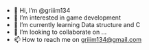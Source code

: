 - 👋 Hi, I’m @griiim134
- 👀 I’m interested in game development
- 🌱 I’m currently learning Data structure and C
- 💞️ I’m looking to collaborate on ...
- 📫 How to reach me on griiim134@gmail.com

<!---
griiim134/griiim134 is a ✨ special ✨ repository because its `README.md` (this file) appears on your GitHub profile.
You can click the Preview link to take a look at your changes.
--->
